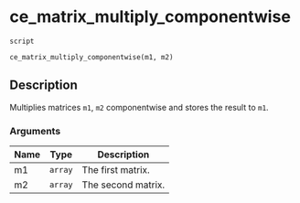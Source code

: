 # ce_matrix_multiply_componentwise
`script`
```gml
ce_matrix_multiply_componentwise(m1, m2)
```

## Description
Multiplies matrices `m1`, `m2` componentwise and stores the result to
 `m1`.

### Arguments
| Name | Type | Description |
| ---- | ---- | ----------- |
| m1 | `array` | The first matrix. |
| m2 | `array` | The second matrix. |